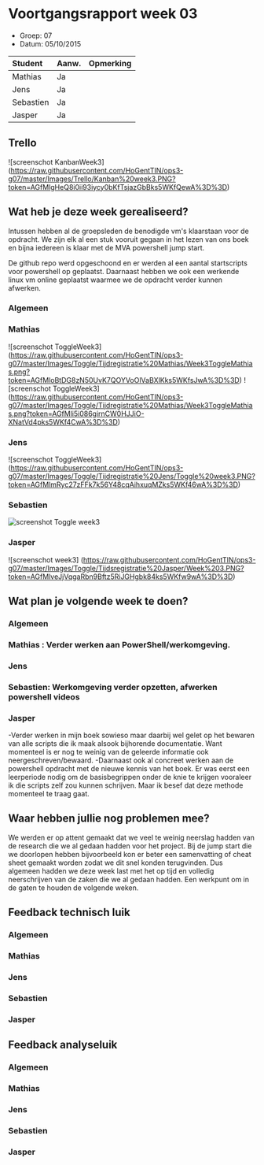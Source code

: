 # Voortgangsrapport week 03

* Groep: 07
* Datum: 05/10/2015

| Student  | Aanw. | Opmerking |
| :---     | :---  | :---      |
| Mathias  |  Ja   |           |
| Jens     |  Ja   |           |
| Sebastien|  Ja   |           |
| Jasper   |  Ja   |           |

## Trello
![screenschot KanbanWeek3] (https://raw.githubusercontent.com/HoGentTIN/ops3-g07/master/Images/Trello/Kanban%20week3.PNG?token=AGfMlgHeQ8i0ii93iycy0bKfTsjazGbBks5WKfQewA%3D%3D)

## Wat heb je deze week gerealiseerd?

Intussen hebben al de groepsleden de benodigde vm's klaarstaan voor de opdracht.
We zijn elk al een stuk vooruit gegaan in het lezen van ons boek en bijna iedereen is klaar met de MVA powershell jump start.

De github repo werd opgeschoond en er werden al een aantal startscripts voor powershell op geplaatst. Daarnaast hebben we ook een werkende linux vm online geplaatst waarmee we de opdracht verder kunnen afwerken.

### Algemeen
### Mathias
![screenschot ToggleWeek3] (https://raw.githubusercontent.com/HoGentTIN/ops3-g07/master/Images/Toggle/Tijdregistratie%20Mathias/Week3ToggleMathias.png?token=AGfMloBtDG8zN50UvK7QOYVoOlVaBXlKks5WKfsJwA%3D%3D)
![screenschot ToggleWeek3] (https://raw.githubusercontent.com/HoGentTIN/ops3-g07/master/Images/Toggle/Tijdregistratie%20Mathias/Week3ToggleMathias.png?token=AGfMli5i086girnCW0HJJiO-XNatVd4pks5WKf4CwA%3D%3D)

### Jens

![screenschot ToggleWeek3] (https://raw.githubusercontent.com/HoGentTIN/ops3-g07/master/Images/Toggle/Tijdregistratie%20Jens/Toggle%20week3.PNG?token=AGfMlmRyc27zFFk7k56Y48cqAihxuqMZks5WKf46wA%3D%3D)

### Sebastien

![screenshot Toggle week3](https://raw.githubusercontent.com/HoGentTIN/ops3-g07/master/Images/Toggle/Tijdsregistratie%20S%C3%A9bastien/Toggle%20week3.PNG?token=AGfNEno4mMJA9l8MnyYa6xK5TwPixQbAks5WLRVmwA%3D%3D)

### Jasper

![screenschot week3] (https://raw.githubusercontent.com/HoGentTIN/ops3-g07/master/Images/Toggle/Tijdsregistratie%20Jasper/Week%203.PNG?token=AGfMlveJjVqgaRbn9Bftz5RiJGHgbk84ks5WKfw9wA%3D%3D)

## Wat plan je volgende week te doen?

### Algemeen
### Mathias : Verder werken aan PowerShell/werkomgeving.
### Jens
### Sebastien: Werkomgeving verder opzetten, afwerken powershell videos
### Jasper
-Verder werken in mijn boek sowieso maar daarbij wel gelet op het bewaren van alle scripts die ik maak alsook bijhorende documentatie. Want momenteel is er nog te weinig van de geleerde informatie ook neergeschreven/bewaard.
-Daarnaast ook al concreet werken aan de powershell opdracht met de nieuwe kennis van het boek. Er was eerst een leerperiode nodig om de basisbegrippen onder de knie te krijgen vooraleer ik die scripts zelf zou kunnen schrijven. Maar ik besef dat deze methode momenteel te traag gaat.


## Waar hebben jullie nog problemen mee?

We werden er op attent gemaakt dat we veel te weinig neerslag hadden van de research die we al gedaan hadden voor het project. Bij de jump start die we doorlopen hebben bijvoorbeeld kon er beter een samenvatting of cheat sheet gemaakt worden zodat we dit snel konden terugvinden.
Dus algemeen hadden we deze week last met het op tijd en volledig neerschrijven van de zaken die we al gedaan hadden. Een werkpunt om in de gaten te houden de volgende weken.

## Feedback technisch luik

### Algemeen

### Mathias
### Jens
### Sebastien
### Jasper

## Feedback analyseluik

### Algemeen

### Mathias
### Jens
### Sebastien
### Jasper

